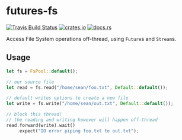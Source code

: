 # futures-fs

[![Travis Build Status](https://travis-ci.org/seanmonstar/futures-fs.svg?branch=master)](https://travis-ci.org/seanmonstar/futures-fs)
[![crates.io](https://img.shields.io/crates/v/futures-fs.svg)](https://crates.io/crates/futures-fs)
[![docs.rs](https://docs.rs/futures-fs/badge.svg)](https://docs.rs/futures-fs)

Access File System operations off-thread, using `Future`s and `Stream`s.

## Usage

```rust
let fs = FsPool::default();

// our source file
let read = fs.read("/home/sean/foo.txt", Default::default());

// default writes options to create a new file
let write = fs.write("/home/sean/out.txt", Default::default());

// block this thread!
// the reading and writing however will happen off-thread
read.forward(write).wait()
    .expect("IO error piping foo.txt to out.txt");
```

